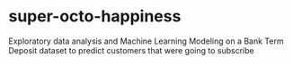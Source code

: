 # super-octo-happiness
Exploratory data analysis and Machine Learning Modeling on a Bank Term Deposit dataset to predict customers that were going to subscribe
